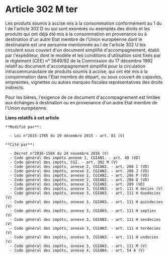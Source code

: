 # Article 302 M ter

Les produits soumis à accise mis à la consommation conformément au 1 du I de l'article 302 D ou qui sont exonérés ou exemptés
des droits et les produits qui ont déjà été mis à la consommation en provenance ou à destination d'un autre Etat membre de
l'Union européenne dont le destinataire est une personne mentionnée au I de l'article 302 U bis circulent sous couvert d'un
document simplifié d'accompagnement, établi par l'expéditeur, dont le modèle et les conditions d'utilisation sont fixés par
le règlement (CEE) n° 3649/92 de la Commission du 17 décembre 1992 relatif au document d'accompagnement simplifié pour la
circulation intracommunautaire de produits soumis à accise, qui ont été mis à la consommation dans l'Etat membre de départ,
ou sous couvert de capsules, empreintes, vignettes ou autres marques fiscales représentatives des droits indirects. 

Pour les bières, l'exigence de ce document d'accompagnement est limitée aux échanges à destination ou en provenance d'un
autre Etat membre de l'Union européenne.

**Liens relatifs à cet article**

	**Modifié par**:

	  - Loi n°2015-1785 du 29 décembre 2015 - art. 81 (V)

	**Cité par**:

	  - Décret n°2016-1584 du 24 novembre 2016 (V)
	  - Code général des impôts annexe 1, CGIAN1. - art. 49 (VD)
	  - Code général des impôts, CGI. - art. 302 M (V)
	  - Code général des impôts, annexe 2, CGIAN2. - art. 286 I (VD)
	  - Code général des impôts, annexe 2, CGIAN2. - art. 286 J (VD)
	  - Code général des impôts, annexe 2, CGIAN2. - art. 286 P (VD)
	  - Code général des impôts, annexe 2, CGIAN2. - art. 286 Q (VD)
	  - Code général des impôts, annexe 2, CGIAN2. - art. 289 (VD)
	  - Code général des impôts, annexe 3, CGIAN3. - art. 111 H decies (V)
	  - Code général des impôts, annexe 3, CGIAN3. - art. 111 H duodecies (V)
	  - Code général des impôts, annexe 3, CGIAN3. - art. 111 H quindecies (V)
	  - Code général des impôts, annexe 3, CGIAN3. - art. 111 H septies (V)
	  - Code général des impôts, annexe 3, CGIAN3. - art. 111 H sexdecies (V)
	  - Code général des impôts, annexe 3, CGIAN3. - art. 111 H terdecies (V)
	  - Code général des impôts, annexe 3, CGIAN3. - art. 111 H undecies (V)
	  - Code général des impôts, annexe 3, CGIAN3. - art. 111 M (V)
	  - Code général des impôts, annexe 4, CGIAN4. - art. 54 A (V)
